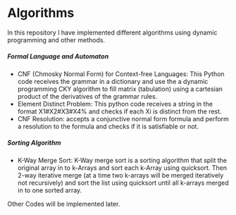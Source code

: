 # Algorithms

In this repository I have implemented different algorithms using dynamic programming and other methods.

##### Formal Language and Automaton

+ CNF (Chmosky Normal Form) for Context-free Languages: This Python code receives the grammar in a dictionary and use the a dynamic programming CKY algorithm to fill matrix (tabulation) using a cartesian product of the derivatives of the grammar rules.
+ Element Distinct Problem: This python code receives a string in the format X1#X2#X3#X4% and checks if each Xi is distinct from the rest.
+ CNF Resolution: accepts a conjunctive normal form formula and perform a resolution to the formula and checks if it is satisfiable or not.
##### Sorting Algorithm
+ K-Way Merge Sort: K-Way merge sort is a sorting algorithm that split the original array in to k-Arrays and sort each k-Array using quicksort. Then 2-way iterative merge (at a time two k-arrays will be merged iteratively not recursively) and sort the list using quicksort until all k-arrays merged in to one sorted array.  
  
Other Codes will be implemented later.
